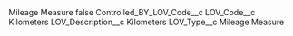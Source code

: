 <?xml version="1.0" encoding="UTF-8"?>
<CustomMetadata xmlns="http://soap.sforce.com/2006/04/metadata" xmlns:xsi="http://www.w3.org/2001/XMLSchema-instance" xmlns:xsd="http://www.w3.org/2001/XMLSchema">
    <label>Mileage Measure</label>
    <protected>false</protected>
    <values>
        <field>Controlled_BY_LOV_Code__c</field>
        <value xsi:nil="true"/>
    </values>
    <values>
        <field>LOV_Code__c</field>
        <value xsi:type="xsd:string">Kilometers</value>
    </values>
    <values>
        <field>LOV_Description__c</field>
        <value xsi:type="xsd:string">Kilometers</value>
    </values>
    <values>
        <field>LOV_Type__c</field>
        <value xsi:type="xsd:string">Mileage Measure</value>
    </values>
</CustomMetadata>
